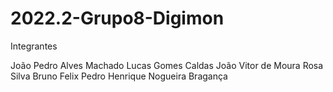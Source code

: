 # 2022.2-Grupo8-Digimon

Integrantes

João Pedro Alves Machado
Lucas Gomes Caldas
João Vitor de Moura Rosa Silva 
Bruno Felix
Pedro Henrique Nogueira Bragança
